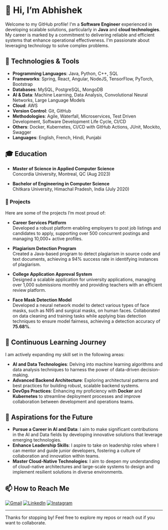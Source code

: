 # 👋 Hi, I’m Abhishek

Welcome to my GitHub profile! I'm a **Software Engineer** experienced in developing scalable solutions, particularly in **Java** and **cloud technologies**. My career is marked by a commitment to delivering reliable and efficient systems that enhance operational effectiveness. I'm passionate about leveraging technology to solve complex problems.

## 🔧 Technologies & Tools
- **Programming Languages**: Java, Python, C++, SQL
- **Frameworks**: Spring, React, Angular, NodeJS, TensorFlow, PyTorch, Bootstrap
- **Databases**: MySQL, PostgreSQL, MongoDB
- **AI & Data**: Machine Learning, Data Analysis, Convolutional Neural Networks, Large Language Models
- **Cloud**: AWS
- **Version Control**: Git, GitHub
- **Methodologies**: Agile, Waterfall, Microservices, Test Driven Development, Software Development Life Cycle, CI/CD
- **Others**: Docker, Kubernetes, CI/CD with GitHub Actions, JUnit, Mockito, Swagger
- **Languages**: English, French, Hindi, Punjabi

## 🎓 Education
- **Master of Science in Applied Computer Science**  
  Concordia University, Montreal, QC (Aug 2023)

- **Bachelor of Engineering in Computer Science**  
  Chitkara University, Himachal Pradesh, India (July 2020)

### 📂 Projects
Here are some of the projects I’m most proud of:
- **Career Services Platform**  
  Developed a robust platform enabling employers to post job listings and candidates to apply, supporting over 500 concurrent postings and managing 10,000+ active profiles.

- **Plagiarism Detection Program**  
  Created a Java-based program to detect plagiarism in source code and text documents, achieving a 94% success rate in identifying instances of plagiarism.

- **College Application Approval System**  
  Designed a scalable application for university applications, managing over 1,000 submissions monthly and providing teachers with an efficient review platform.

- **Face Mask Detection Model**  
  Developed a neural network model to detect various types of face masks, such as N95 and surgical masks, on human faces. Collaborated on data cleaning and training tasks while applying bias detection techniques to ensure model fairness, achieving a detection accuracy of **75.68%**.


## 🌱 Continuous Learning Journey
I am actively expanding my skill set in the following areas:
- **AI and Data Technologies**: Delving into machine learning algorithms and data analysis techniques to harness the power of data-driven decision-making.
- **Advanced Backend Architecture**: Exploring architectural patterns and best practices for building robust, scalable backend systems.
- **DevOps Practices**: Enhancing my proficiency with **Docker** and **Kubernetes** to streamline deployment processes and improve collaboration between development and operations teams.

## 🎯 Aspirations for the Future
- **Pursue a Career in AI and Data**: I aim to make significant contributions in the AI and Data fields by developing innovative solutions that leverage emerging technologies.
- **Enhance Leadership Skills**: I aspire to take on leadership roles where I can mentor and guide junior developers, fostering a culture of collaboration and innovation within teams.
- **Master Cloud-Native Technologies**: I aim to deepen my understanding of cloud-native architectures and large-scale systems to design and implement resilient solutions in diverse environments.

## 📫 How to Reach Me
[![Gmail](https://img.shields.io/badge/-Gmail-D14836?style=flat&logo=gmail&logoColor=white)](mailto:amittal1311@gmail.com) [![LinkedIn](https://img.shields.io/badge/-LinkedIn-0077B5?style=flat&logo=linkedin&logoColor=white)](https://www.linkedin.com/in/iabhimittal) [![Instagram](https://img.shields.io/badge/-Instagram-E4405F?style=flat&logo=instagram&logoColor=white)](https://www.instagram.com/iabhimittal/)

---

Thanks for stopping by! Feel free to explore my repos or reach out if you want to collaborate.
